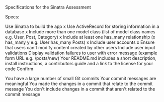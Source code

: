 Specifications for the Sinatra Assessment

Specs:

 Use Sinatra to build the app x
 Use ActiveRecord for storing information in a database x
 Include more than one model class (list of model class names e.g. User, Post, Category) x
 Include at least one has_many relationship (x has_many y e.g. User has_many Posts) x
 Include user accounts x
 Ensure that users can't modify content created by other users 
 Include user input validations
 Display validation failures to user with error message (example form URL e.g. /posts/new)
 Your README.md includes a short description, install instructions, a contributors guide and a link to the license for your code
Confirm

 You have a large number of small Git commits
 Your commit messages are meaningful
 You made the changes in a commit that relate to the commit message
 You don't include changes in a commit that aren't related to the commit message